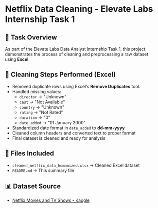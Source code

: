 # Netflix Data Cleaning - Elevate Labs Internship Task 1

## 📌 Task Overview
As part of the Elevate Labs Data Analyst Internship Task 1, this project demonstrates the process of cleaning and preprocessing a raw dataset using **Excel**.

## 🧹 Cleaning Steps Performed (Excel)
- Removed duplicate rows using Excel's **Remove Duplicates** tool.
- Handled missing values:
  - `director` → "Unknown"
  - `cast` → "Not Available"
  - `country` → "Unknown"
  - `rating` → "Not Rated"
  - `duration` → "0"
  - `date_added` → "01 January 2000"
- Standardized date format in `date_added` to **dd-mm-yyyy**
- Cleaned column headers and converted text to proper format
- Final dataset is cleaned and ready for analysis

## 📁 Files Included
- `cleaned_netflix_data_humanized.xlsx` → Cleaned Excel dataset
- `README.md` → This summary file

## 📊 Dataset Source
- [Netflix Movies and TV Shows - Kaggle](https://www.kaggle.com/datasets/shivamb/netflix-shows)
